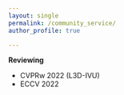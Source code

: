 ```yaml
---
layout: single
permalink: /community_service/
author_profile: true

---
```

**Reviewing**
- CVPRw 2022 (L3D-IVU)
- ECCV 2022
